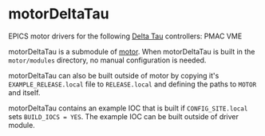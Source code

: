 # motorDeltaTau
EPICS motor drivers for the following [Delta Tau](http://www.deltatau.com/) controllers: PMAC VME


motorDeltaTau is a submodule of [motor](https://github.com/epics-modules/motor).  When motorDeltaTau is built in the ``motor/modules`` directory, no manual configuration is needed.

motorDeltaTau can also be built outside of motor by copying it's ``EXAMPLE_RELEASE.local`` file to ``RELEASE.local`` and defining the paths to ``MOTOR`` and itself.

motorDeltaTau contains an example IOC that is built if ``CONFIG_SITE.local`` sets ``BUILD_IOCS = YES``.  The example IOC can be built outside of driver module.
